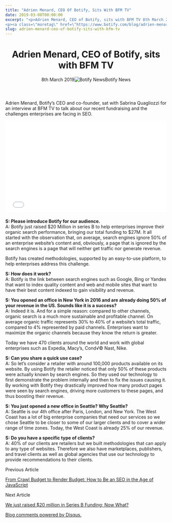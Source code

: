 ```yaml
---
title: "Adrien Menard, CEO Of Botify, Sits With BFM TV"
date: 2019-03-08T00:00:00
excerpt: "<p>Adrien Menard, CEO of Botify, sits with BFM TV 8th March 2019Botify News Adrien Menard, Botify&#8217;s CEO and co-founder, sat with Sabrina Quagliozzi for an interview at BFM TV to talk about our recent fundraising and the challenges enterprises are facing in SEO. S: Please introduce Botify for our audience. A: Botify just raised $20&hellip; </p>
<p><a class=\"moretag\" href=\"https://www.botify.com/blog/adrien-menard-ceo-of-botify-sits-with-bfm-tv\">Read the full article</a></p>"
slug: adrien-menard-ceo-of-botify-sits-with-bfm-tv
---
```


<header class="text-center">
<h1 class="font-internacional font-regular normal text-header-one leading-header-one text-typography-accent-2">Adrien Menard, CEO of Botify, sits with BFM TV</h1>
<div class="flex items-center justify-center my-3"><span class="mr-1 font-internacional font-regular normal text-base leading-none text-typography-primary-lighter">8th March 2019</span><img decoding="async" class="rounded-full w-10 h-10" src="//images.ctfassets.net/tp56mevc46jo/1Z5jpq4BZmvMfhmn1N0izT/8f72b2335778d95ea36306a0403ba46a/Botify-Mark-Web__1_.png" alt="Botify News"><span class="ml-1 font-internacional font-regular normal text-base leading-none text-typography-primary">Botify News</span></div>
</header>
<p>Adrien Menard, Botify&#8217;s CEO and co-founder, sat with Sabrina Quagliozzi for an interview at BFM TV to talk about our recent fundraising and the challenges enterprises are facing in SEO.</p>
<div style="position: relative; overflow: hidden; padding-top: 56.25%; margin-bottom: 20px;"><iframe style="position: absolute; top: 0; left: 0; width: 100%; height: 100%; border: 0;" src="//players.brightcove.net/876450612001/ZPfG3AEQSH_default/index.html?videoId=6010926537001#t=5s" frameborder="0" allowfullscreen="allowfullscreen"></iframe></div>
<p><strong>S: Please introduce Botify for our audience.</strong><br />
A: Botify just raised $20 Million in series B to help enterprises improve their organic search performance, bringing our total funding to $27M. It all started with the observation that, on average, search engines ignore 50% of an enterprise website&#8217;s content and, obviously, a page that is ignored by the search engines is a page that will neither get traffic nor generate revenue.</p>
<p>Botify has created methodologies, supported by an easy-to-use platform, to help enterprises address this challenge.</p>
<p><strong>S: How does it work?</strong><br />
A: Botify is the link between search engines such as Google, Bing or Yandex that want to index quality content and web and mobile sites that want to have their best content indexed to gain visibility and revenue.</p>
<p><strong>S: You opened an office in New York in 2016 and are already doing 50% of your revenue in the US. Sounds like it is a success?</strong><br />
A: Indeed it is. And for a simple reason: compared to other channels, organic search is a much more sustainable and profitable channel. On average organic traffic represents 30% to 40% of a website&#8217;s total traffic, compared to 4% represented by paid channels. Enterprises want to maximize the organic channels because they know the return is greater.</p>
<p>Today we have 470 clients around the world and work with global enterprises such as Expedia, Macy&#8217;s, Cond√© Nast, Nike.</p>
<p><strong>S: Can you share a quick use case?</strong><br />
A: So let&#8217;s consider a retailer with around 100,000 products available on its website. By using Botify the retailer noticed that only 50% of these products were actually known by search engines. So they used our technology to first demonstrate the problem internally and then to fix the issues causing it. By working with Botify they drastically improved how many product pages were seen by search engines, driving more customers to these pages, and thus boosting their revenue.</p>
<p><strong>S: You just opened a new office in Seattle? Why Seattle?</strong><br />
A: Seattle is our 4th office after Paris, London, and New York. The West Coast has a lot of big enterprise companies that need our services so we chose Seattle to be closer to some of our larger clients and to cover a wider range of time zones. Today, the West Coast is already 25% of our revenue.</p>
<p><strong>S: Do you have a specific type of clients?</strong><br />
A: 40% of our clients are retailers but we built methodologies that can apply to any type of websites. Therefore we also have marketplaces, publishers, and travel clients as well as global agencies that use our technology to provide recommendations to their clients.</p>
<footer class="flex justify-center my-5 mx-5">
<div class="mr-1 w-1/2 text-right">
<p><span class="font-internacional font-regular normal text-base leading-none text-typography-primary">Previous Article</span></p>
<p><a class="inline-block mt-2" href="/blog/from-crawl-budget-to-render-budget/"><span class="font-roboto font-regular normal text-base leading-none text-typography-accent-4">From Crawl Budget to Render Budget: How to Be an SEO in the Age of JavaScript</span></a></p>
</div>
<div class="ml-1 w-1/2">
<p><span class="font-internacional font-regular normal text-base leading-none text-typography-primary">Next Article</span></p>
<p><a class="inline-block mt-2" href="/blog/we-just-raised-usd20-million-in-series-b-funding-now-what/"><span class="font-roboto font-regular normal text-base leading-none text-typography-accent-4">We just raised $20 million in Series B Funding; Now What?</span></a></p>
</div>
</footer>
<div title="Adrien M√©nard, CEO of Botify, sits with BFM TV">
<div id="disqus_thread_old"></div>
<p><a class="dsq-brlink" href="http://disqus.com">Blog comments powered by <span class="logo-disqus">Disqus</span>.</a></p>
</div>
